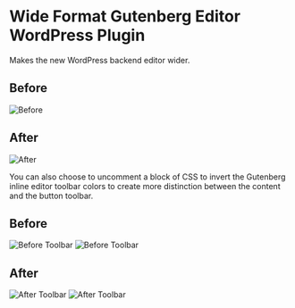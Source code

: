 # Wide Format Gutenberg Editor WordPress Plugin
Makes the new WordPress backend editor wider.

## Before
![Before](https://hazzardlabs.com/github_images/before_1.jpg)

## After
![After](https://hazzardlabs.com/github_images/after1.jpg)

You can also choose to uncomment a block of CSS to invert the Gutenberg inline editor toolbar colors to create more distinction between the content and the button toolbar.
## Before
![Before Toolbar](https://hazzardlabs.com/github_images/before_toolbar_1.jpg) ![Before Toolbar](https://hazzardlabs.com/github_images/before_toolbar_2.jpg)

## After

![After Toolbar](https://hazzardlabs.com/github_images/after_toolbar_1.jpg) ![After Toolbar](https://hazzardlabs.com/github_images/after_toolbar_2.jpg)
